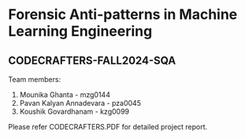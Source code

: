 # Forensic Anti-patterns in Machine Learning Engineering

## CODECRAFTERS-FALL2024-SQA

 Team members:
1. Mounika Ghanta - mzg0144
2. Pavan Kalyan Annadevara - pza0045
3. Koushik Govardhanam - kzg0099

Please refer CODECRAFTERS.PDF for detailed project report.
